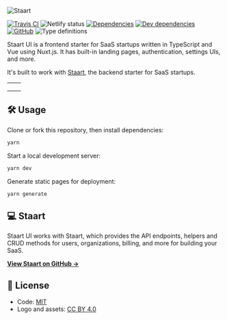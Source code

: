 ![Staart](https://raw.githubusercontent.com/o15y/staart-ui/master/static/staart-ui-logo.png)

[![Travis CI](https://img.shields.io/travis/o15y/staart-ui.svg)](https://travis-ci.org/o15y/staart-ui)
![Netlify status](https://img.shields.io/endpoint.svg?url=https://platform.oswaldlabs.com/netlify-status/579f5cb0-6a9b-4bfb-bc99-8093a946a200)
[![Dependencies](https://img.shields.io/david/o15y/staart-ui.svg)](https://david-dm.org/o15y/staart-ui)
[![Dev dependencies](https://img.shields.io/david/dev/o15y/staart-ui.svg)](https://david-dm.org/o15y/staart-ui)
[![GitHub](https://img.shields.io/github/license/o15y/staart-ui.svg)](https://github.com/o15y/staart-ui/blob/master/LICENSE)
![Type definitions](https://img.shields.io/badge/types-TypeScript-blue.svg)

Staart UI is a frontend starter for SaaS startups written in TypeScript and Vue using Nuxt.js. It has built-in landing pages, authentication, settings UIs, and more.

It's built to work with [Staart](https://github.com/o15y/staart), the backend starter for SaaS startups.

<table>
  <tbody>
    <tr>
      <td>
        <img alt="" src="https://raw.githubusercontent.com/o15y/staart-ui/master/static/screenshots/Screen Shot 2019-07-01 at 12.53.06.png">
      </td>
      <td>
        <img alt="" src="https://raw.githubusercontent.com/o15y/staart-ui/master/static/screenshots/Screen Shot 2019-07-01 at 12.53.15.png">
      </td>
    </tr>
    <tr>
      <td>
        <img alt="" src="https://raw.githubusercontent.com/o15y/staart-ui/master/static/screenshots/Screen Shot 2019-07-01 at 12.53.30.png">
      </td>
      <td>
        <img alt="" src="https://raw.githubusercontent.com/o15y/staart-ui/master/static/screenshots/Screen Shot 2019-07-01 at 12.53.54.png">
      </td>
    </tr>
    <tr>
      <td>
        <img alt="" src="https://raw.githubusercontent.com/o15y/staart-ui/master/static/screenshots/Screen Shot 2019-07-01 at 12.54.28.png">
      </td>
      <td>
        <img alt="" src="https://raw.githubusercontent.com/o15y/staart-ui/master/static/screenshots/Screen Shot 2019-07-01 at 12.54.47.png">
      </td>
    </tr>
  </tbody>
</table>

## 🛠 Usage

Clone or fork this repository, then install dependencies:

```bash
yarn
```

Start a local development server:

```bash
yarn dev
```

Generate static pages for deployment:

```bash
yarn generate
```

## 💻 Staart

Staart UI works with Staart, which provides the API endpoints, helpers and CRUD methods for users, organizations, billing, and more for building your SaaS.

**[View Staart on GitHub →](https://github.com/o15y/staart)**

## 📄 License

- Code: [MIT](https://github.com/o15y/staart-ui/blob/master/LICENSE)
- Logo and assets: [CC BY 4.0](https://creativecommons.org/licenses/by/4.0/)
